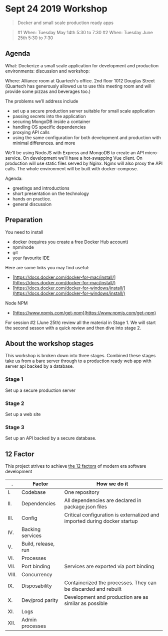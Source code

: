 # Sept 24 2019 Workshop

> Docker and small scale production ready apps

> #1 When: Tuesday May 14th 5:30 to 7:30
> #2 When: Tuesday June 25th 5:30 to 7:30


## Agenda

What: Dockerize a small scale application for development and production environments: discussion and workshop:

Where: Alliance room at Quartech's office. 2nd floor 1012 Douglas Street (Quartech has generously allowed us to use this
meeting room and will provide some pizzas and beverages too.)

The problems we’ll address include
- set up a secure production server suitable for small scale application
- passing secrets into the application
- securing MongoDB inside a container
- handling OS specific dependencies
- proxying API calls
- using the same configuration for both development and production with minimal differences.
and more

We’ll be using NodeJS with Express and MongoDB to create an API micro-service.
On development we'll have a hot-swapping Vue client.
On production will use static files served by Nginx.
Nginx will also proxy the API calls. The whole environment will be built with docker-compose.

Agenda:
- greetings and introductions
- short presentation on the technology
- hands on practice. 
- general discussion

## Preparation 

You need to install
- docker (requires you create a free Docker Hub account)
- npm/node
- git 
- your favourite IDE

Here are some links you may find useful:

- [https://docs.docker.com/docker-for-mac/install/](https://docs.docker.com/docker-for-mac/install/)
- [https://docs.docker.com/docker-for-windows/install/](https://docs.docker.com/docker-for-windows/install/)

Node NPM

- [https://www.npmjs.com/get-npm](https://www.npmjs.com/get-npm)

For session #2 (June 25th) review all the material in Stage 1. We will start the second sesson with a quick review and then
dive into stage 2.  

## About the workshop stages
This workshop is broken down into three stages. Combined these stages take us from a bare server through to a production
ready web app with server api backed by a database.

### Stage 1
Set up a secure production server

### Stage 2
Set up a web site

### Stage 3
Set up an API backed by a secure database.

## 12 Factor
This project strives to achieve [the 12 factors](https://12factor.net/) of modern era software development

 . | Factor | How we do it
-- | ------ | ------------
I. | Codebase | One repository
II. | Dependencies | All dependencies are declared in package.json files
III. | Config | Critical configuration is externalized and imported during docker startup
IV. | Backing services | 
V. | Build, release, run | 
VI. | Processes | 
VII. | Port binding | Services are exported via port binding
VIII. | Concurrency | 
IX. | Disposability | Containerized the processes. They can be discarded and rebuilt
X. | Dev/prod parity | Development and production are as similar as possible
XI. | Logs | 
XII. | Admin processes | 
  
  
